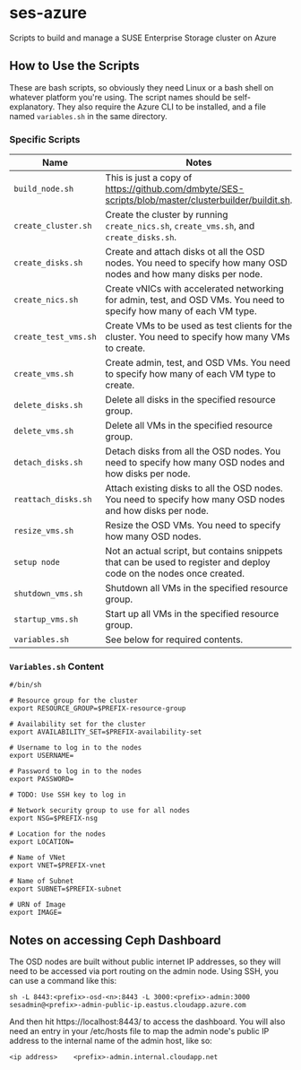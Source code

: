 # ses-azure
Scripts to build and manage a SUSE Enterprise Storage cluster on Azure

## How to Use the Scripts
These are bash scripts, so obviously they need Linux or a bash shell on whatever platform you're using. The script names should be self-explanatory. They also require the Azure CLI to be installed, and a file named `variables.sh` in the same directory. 

### Specific Scripts
Name | Notes
---- | -----
`build_node.sh` | This is just a copy of https://github.com/dmbyte/SES-scripts/blob/master/clusterbuilder/buildit.sh.
`create_cluster.sh` | Create the cluster by running `create_nics.sh`, `create_vms.sh`, and `create_disks.sh`.
`create_disks.sh` | Create and attach disks ot all the OSD nodes. You need to specify how many OSD nodes and how many disks per node.
`create_nics.sh` | Create vNICs with accelerated networking for admin, test, and OSD VMs. You need to specify how many of each VM type.
`create_test_vms.sh` | Create VMs to be used as test clients for the cluster. You need to specify how many VMs to create.
`create_vms.sh` | Create admin, test, and OSD VMs. You need to specify how many of each VM type to create.
`delete_disks.sh` | Delete all disks in the specified resource group.
`delete_vms.sh` | Delete all VMs in the specified resource group.
`detach_disks.sh` | Detach disks from all the OSD nodes. You need to specify how many OSD nodes and how disks per node.
`reattach_disks.sh` | Attach existing disks to all the OSD nodes. You need to specify how many OSD nodes and how disks per node.
`resize_vms.sh` | Resize the OSD VMs. You need to specify how many OSD nodes.
`setup node` | Not an actual script, but contains snippets that can be used to register and deploy code on the nodes once created.
`shutdown_vms.sh` | Shutdown all VMs in the specified resource group.
`startup_vms.sh` | Start up all VMs in the specified resource group.
`variables.sh` | See below for required contents.

### `Variables.sh` Content
```
#/bin/sh

# Resource group for the cluster
export RESOURCE_GROUP=$PREFIX-resource-group

# Availability set for the cluster
export AVAILABILITY_SET=$PREFIX-availability-set

# Username to log in to the nodes
export USERNAME=

# Password to log in to the nodes
export PASSWORD=

# TODO: Use SSH key to log in

# Network security group to use for all nodes
export NSG=$PREFIX-nsg

# Location for the nodes
export LOCATION=

# Name of VNet
export VNET=$PREFIX-vnet

# Name of Subnet
export SUBNET=$PREFIX-subnet

# URN of Image
export IMAGE=
```

## Notes on accessing Ceph Dashboard 

The OSD nodes are built without public internet IP addresses, so they will need to be accessed via port routing on the admin node.
Using SSH, you can use a command like this:

    sh -L 8443:<prefix>-osd-<n>:8443 -L 3000:<prefix>-admin:3000 sesadmin@<prefix>-admin-public-ip.eastus.cloudapp.azure.com

And then hit https://localhost:8443/ to access the dashboard. You will also need an entry in your /etc/hosts file to map the 
admin node's public IP address to the internal name of the admin host, like so:
  
    <ip address>	<prefix>-admin.internal.cloudapp.net
